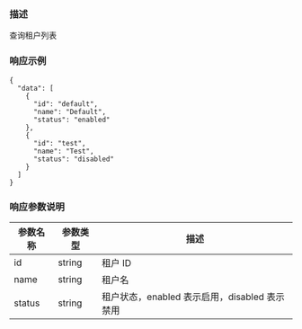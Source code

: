 ### 描述

查询租户列表

### 响应示例

```json5
{
  "data": [
    {
      "id": "default",
      "name": "Default",
      "status": "enabled"
    },
    {
      "id": "test",
      "name": "Test",
      "status": "disabled"
    }
  ]
}
```

### 响应参数说明

| 参数名称   | 参数类型   | 描述                              |
|--------|--------|---------------------------------|
| id     | string | 租户 ID                           |
| name   | string | 租户名                             |
| status | string | 租户状态，enabled 表示启用，disabled 表示禁用 |
